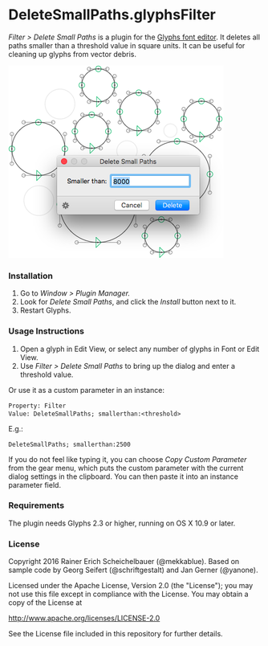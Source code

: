 # DeleteSmallPaths.glyphsFilter

*Filter > Delete Small Paths* is a plugin for the [Glyphs font editor](http://glyphsapp.com/). It deletes all paths smaller than a threshold value in square units. It can be useful for cleaning up glyphs from vector debris.

![Paths smaller than the provided threshold value disappear.](DeleteSmallPaths.png "Delete Small Paths")

### Installation

1. Go to *Window > Plugin Manager.*
2. Look for *Delete Small Paths*, and click the *Install* button next to it.
3. Restart Glyphs.

### Usage Instructions

1. Open a glyph in Edit View, or select any number of glyphs in Font or Edit View.
2. Use *Filter > Delete Small Paths* to bring up the dialog and enter a threshold value.

Or use it as a custom parameter in an instance:

	Property: Filter
	Value: DeleteSmallPaths; smallerthan:<threshold>

E.g.:

	DeleteSmallPaths; smallerthan:2500

If you do not feel like typing it, you can choose *Copy Custom Parameter* from the gear menu, which puts the custom parameter with the current dialog settings in the clipboard. You can then paste it into an instance parameter field.

### Requirements

The plugin needs Glyphs 2.3 or higher, running on OS X 10.9 or later.

### License

Copyright 2016 Rainer Erich Scheichelbauer (@mekkablue).
Based on sample code by Georg Seifert (@schriftgestalt) and Jan Gerner (@yanone).

Licensed under the Apache License, Version 2.0 (the "License");
you may not use this file except in compliance with the License.
You may obtain a copy of the License at

http://www.apache.org/licenses/LICENSE-2.0

See the License file included in this repository for further details.
